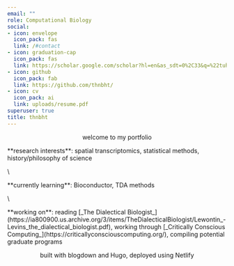```yaml
---
email: ""
role: Computational Biology
social:
- icon: envelope
  icon_pack: fas
  link: /#contact
- icon: graduation-cap
  icon_pack: fas
  link: https://scholar.google.com/scholar?hl=en&as_sdt=0%2C33&q=%22tuhina+bhat%22&btnG=
- icon: github
  icon_pack: fab
  link: https://github.com/thnbht/
- icon: cv
  icon_pack: ai
  link: uploads/resume.pdf
superuser: true
title: thnbht
---
```


<p style="text-align: center;"> welcome to my portfolio </p>

<p style="text-align: left;"> **research interests**: spatial transcriptomics, statistical methods, history/philosophy of science </p> \
<p style="text-align: left;"> **currently learning**: Bioconductor, TDA methods </p> \
<p style="text-align: left;"> **working on**: reading [_The Dialectical Biologist_](https://ia800900.us.archive.org/3/items/TheDialecticalBiologist/Lewontin_-Levins_the_dialectical_biologist.pdf), working through [_Critically Conscious Computing_](https://criticallyconsciouscomputing.org/), compiling potential graduate programs </p>

<p style="text-align: center;"> built with blogdown and Hugo, deployed using Netlify </p>
